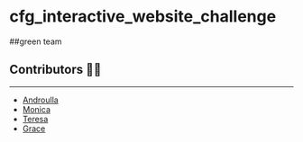 # cfg_interactive_website_challenge

##green team


## Contributors ✍🏼

---
* [Androulla](https://github.com/n1ght0wl) 
* [Monica](https://github.com/Monika5S)
* [Teresa](https://github.com/teresafdm)
* [Grace](https://github.com/grace-0001)
